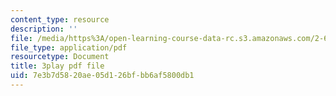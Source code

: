 ```yaml
---
content_type: resource
description: ''
file: /media/https%3A/open-learning-course-data-rc.s3.amazonaws.com/2-627-fundamentals-of-photovoltaics-fall-2013/7e3b7d5820ae05d126bfbb6af5800db1_LOVZE9WalRE.pdf
file_type: application/pdf
resourcetype: Document
title: 3play pdf file
uid: 7e3b7d58-20ae-05d1-26bf-bb6af5800db1
---
```

